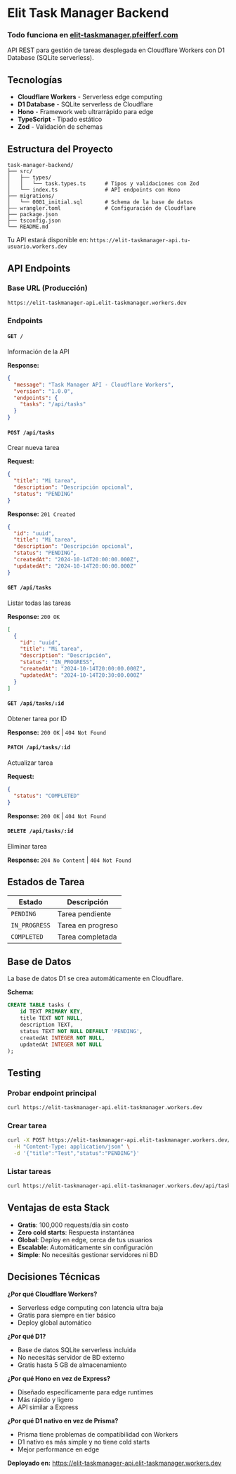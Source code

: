 # Elit Task Manager Backend
### Todo funciona en [elit-taskmanager.pfeifferf.com](https://elit-taskmanager.pfeifferf.com/)

API REST para gestión de tareas desplegada en Cloudflare Workers con D1 Database (SQLite serverless).


## Tecnologías

- **Cloudflare Workers** - Serverless edge computing
- **D1 Database** - SQLite serverless de Cloudflare
- **Hono** - Framework web ultrarrápido para edge
- **TypeScript** - Tipado estático
- **Zod** - Validación de schemas

## Estructura del Proyecto
```
task-manager-backend/
├── src/
│   ├── types/
│   │   └── task.types.ts      # Tipos y validaciones con Zod
│   └── index.ts               # API endpoints con Hono
├── migrations/
│   └── 0001_initial.sql       # Schema de la base de datos
├── wrangler.toml              # Configuración de Cloudflare
├── package.json
├── tsconfig.json
└── README.md
```

Tu API estará disponible en: `https://elit-taskmanager-api.tu-usuario.workers.dev`

## API Endpoints

### Base URL (Producción)
```
https://elit-taskmanager-api.elit-taskmanager.workers.dev
```

### Endpoints

#### `GET /`
Información de la API

**Response:**
```json
{
  "message": "Task Manager API - Cloudflare Workers",
  "version": "1.0.0",
  "endpoints": {
    "tasks": "/api/tasks"
  }
}
```

#### `POST /api/tasks`
Crear nueva tarea

**Request:**
```json
{
  "title": "Mi tarea",
  "description": "Descripción opcional",
  "status": "PENDING"
}
```

**Response:** `201 Created`
```json
{
  "id": "uuid",
  "title": "Mi tarea",
  "description": "Descripción opcional",
  "status": "PENDING",
  "createdAt": "2024-10-14T20:00:00.000Z",
  "updatedAt": "2024-10-14T20:00:00.000Z"
}
```

#### `GET /api/tasks`
Listar todas las tareas

**Response:** `200 OK`
```json
[
  {
    "id": "uuid",
    "title": "Mi tarea",
    "description": "Descripción",
    "status": "IN_PROGRESS",
    "createdAt": "2024-10-14T20:00:00.000Z",
    "updatedAt": "2024-10-14T20:30:00.000Z"
  }
]
```

#### `GET /api/tasks/:id`
Obtener tarea por ID

**Response:** `200 OK` | `404 Not Found`

#### `PATCH /api/tasks/:id`
Actualizar tarea

**Request:**
```json
{
  "status": "COMPLETED"
}
```

**Response:** `200 OK` | `404 Not Found`

#### `DELETE /api/tasks/:id`
Eliminar tarea

**Response:** `204 No Content` | `404 Not Found`

## Estados de Tarea

| Estado | Descripción |
|--------|-------------|
| `PENDING` | Tarea pendiente |
| `IN_PROGRESS` | Tarea en progreso |
| `COMPLETED` | Tarea completada |


## Base de Datos

La base de datos D1 se crea automáticamente en Cloudflare.

**Schema:**
```sql
CREATE TABLE tasks (
    id TEXT PRIMARY KEY,
    title TEXT NOT NULL,
    description TEXT,
    status TEXT NOT NULL DEFAULT 'PENDING',
    createdAt INTEGER NOT NULL,
    updatedAt INTEGER NOT NULL
);
```
## Testing

### Probar endpoint principal
```bash
curl https://elit-taskmanager-api.elit-taskmanager.workers.dev
```

### Crear tarea
```bash
curl -X POST https://elit-taskmanager-api.elit-taskmanager.workers.dev/api/tasks \
  -H "Content-Type: application/json" \
  -d '{"title":"Test","status":"PENDING"}'
```

### Listar tareas
```bash
curl https://elit-taskmanager-api.elit-taskmanager.workers.dev/api/tasks
```

## Ventajas de esta Stack

- **Gratis**: 100,000 requests/día sin costo
- **Zero cold starts**: Respuesta instantánea
- **Global**: Deploy en edge, cerca de tus usuarios
- **Escalable**: Automáticamente sin configuración
- **Simple**: No necesitás gestionar servidores ni BD

## Decisiones Técnicas

**¿Por qué Cloudflare Workers?**
- Serverless edge computing con latencia ultra baja
- Gratis para siempre en tier básico
- Deploy global automático

**¿Por qué D1?**
- Base de datos SQLite serverless incluida
- No necesitás servidor de BD externo
- Gratis hasta 5 GB de almacenamiento

**¿Por qué Hono en vez de Express?**
- Diseñado específicamente para edge runtimes
- Más rápido y ligero
- API similar a Express

**¿Por qué D1 nativo en vez de Prisma?**
- Prisma tiene problemas de compatibilidad con Workers
- D1 nativo es más simple y no tiene cold starts
- Mejor performance en edge

**Deployado en:** https://elit-taskmanager-api.elit-taskmanager.workers.dev
